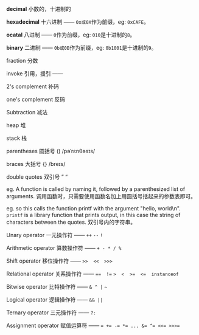 **decimal** 小数的，十进制的

**hexadecimal** 十六进制 —— `0x或0X`作为前缀，eg: `0xCAFE`。

**ocatal** 八进制 —— `0`作为前缀，eg: `010`是十进制的`8`。

**binary** 二进制 —— `0b或0B`作为前缀，eg: `0b1001`是十进制的`9`。

fraction 分数

invoke 引用，援引 —— 

2's complement 补码

one's complement 反码

Subtraction 减法

heap 堆

stack 栈



parentheses 圆括号 ()  /pəˈrɛnθəsɪs/

braces 大括号 {} /breɪs/

double quotes 双引号 ” “

eg. A function is called by naming it, followed by a parenthesized list of arguments. 调用函数时，只需要使用函数名加上用圆括号括起来的参数表即可。

eg. so this calls the function printf with the argument "hello, world\n". `printf` is a library function that prints output, in this case the string of characters between the quotes. 双引号内的字符串。



Unary operator 一元操作符 —— `++`  `--`  `!`  

Arithmetic operator 算数操作符 —— `+ - * / %`

Shift operator 移位操作符 —— `>>  <<  >>>`

Relational operator 关系操作符 —— `==  !=`   `>  <  >=  <=  instanceof`

Bitwise operator 比特操作符 —— `& ^ |`    `~`

Logical operator 逻辑操作符 —— `&& ||`

Ternary operator 三元操作符 —— `?:`

Assignment operator 赋值运算符 —— `= += -= *= ... &= ^= <<= >>>=`

